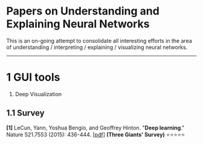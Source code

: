 # Papers on Understanding and Explaining Neural Networks

This is an on-going attempt to consolidate all interesting efforts in the area of understanding / interpreting / explaining / visualizing neural networks.

---------------------------------------

# 1 GUI tools

1. Deep Visualization 

## 1.1 Survey

**[1]** LeCun, Yann, Yoshua Bengio, and Geoffrey Hinton. "**Deep learning**." Nature 521.7553 (2015): 436-444. [[pdf]](http://www.cs.toronto.edu/~hinton/absps/NatureDeepReview.pdf) **(Three Giants' Survey)** :star::star::star::star::star:


